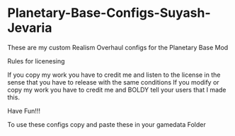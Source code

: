 # Planetary-Base-Configs-Suyash-Jevaria
These are my custom Realism Overhaul configs for the Planetary Base Mod

Rules for licenesing

If you copy my work you have to credit me and listen to the license in the sense that you have to release with the same conditions 
If you modify or copy my work you have to credit me and BOLDY tell your users that I made this.

Have Fun!!!

To use these configs copy and paste these in your gamedata Folder
